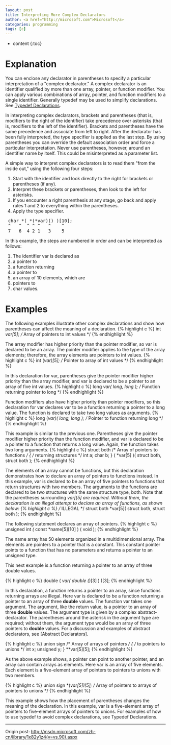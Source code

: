 ```yaml
---
layout: post
title: Interpreting More Complex Declarators
author: <a href="http://microsoft.com">Microsoft</a>
categories: programming
tags: [c]
---
```


* content
{:toc}

# Explanation

You can enclose any declarator in parentheses to specify a particular interpretation of a "complex declarator." A complex declarator is an identifier qualified by more than one array, pointer, or function modifier. You can apply various combinations of array, pointer, and function modifiers to a single identifier. Generally typedef may be used to simplify declarations. See [Typedef Declarations](/2011/07/12/typedef-declaration.html).

In interpreting complex declarators, brackets and parentheses (that is, modifiers to the right of the identifier) take precedence over asterisks (that is, modifiers to the left of the identifier). Brackets and parentheses have the same precedence and associate from left to right. After the declarator has been fully interpreted, the type specifier is applied as the last step. By using parentheses you can override the default association order and force a particular interpretation. Never use parentheses, however, around an identifier name by itself. This could be misinterpreted as a parameter list.

A simple way to interpret complex declarators is to read them "from the inside out," using the following four steps:

1. Start with the identifier and look directly to the right for brackets or parentheses (if any).
2. Interpret these brackets or parentheses, then look to the left for asterisks.
3. If you encounter a right parenthesis at any stage, go back and apply rules 1 and 2 to everything within the parentheses.
4. Apply the type specifier.

<pre>
 char *( *(*var)() )[10];
 ^   ^  ^ ^ ^   ^    ^
 7   6  4 2 1   3    5
</pre>
In this example, the steps are numbered in order and can be interpreted as follows:

1. The identifier var is declared as
1. a pointer to
1. a function returning
1. a pointer to
1. an array of 10 elements, which are
1. pointers to
1. char values.

# Examples

The following examples illustrate other complex declarations and show how parentheses can affect the meaning of a declaration.
{% highlight c %}
 int *var[5]; /* Array of pointers to int values */
{% endhighlight %}

The array modifier has higher priority than the pointer modifier, so var is declared to be an array. The pointer modifier applies to the type of the array elements; therefore, the array elements are pointers to int values.
{% highlight c %}
 int (*var)[5]; /* Pointer to array of int values */
{% endhighlight %}

In this declaration for var, parentheses give the pointer modifier higher priority than the array modifier, and var is declared to be a pointer to an array of five int values.
{% highlight c %}
 long *var( long, long ); /* Function returning pointer to long */
{% endhighlight %}

Function modifiers also have higher priority than pointer modifiers, so this declaration for var declares var to be a function returning a pointer to a long value. The function is declared to take two long values as arguments.
{% highlight c %}
 long (*var)( long, long ); /* Pointer to function returning long */
{% endhighlight %}

This example is similar to the previous one. Parentheses give the pointer modifier higher priority than the function modifier, and var is declared to be a pointer to a function that returns a long value. Again, the function takes two long arguments.
{% highlight c %}
struct both       /* Array of pointers to functions */
{                 /*   returning structures         */
    int a;
    char b;
} ( *var[5] )( struct both, struct both );
{% endhighlight %}

The elements of an array cannot be functions, but this declaration demonstrates how to declare an array of pointers to functions instead. In this example, var is declared to be an array of five pointers to functions that return structures with two members. The arguments to the functions are declared to be two structures with the same structure type, both. Note that the parentheses surrounding *var[[5] are required. Without them, the declaration is an illegal attempt to declare an array of functions, as shown below:
{% highlight c %}
/* ILLEGAL */
struct both *var[5]( struct both, struct both );
{% endhighlight %}

The following statement declares an array of pointers.
{% highlight c %}
 unsigned int *(* const *name[5][10] ) ( void );
{% endhighlight %}

The name array has 50 elements organized in a multidimensional array. The elements are pointers to a pointer that is a constant. This constant pointer points to a function that has no parameters and returns a pointer to an unsigned type.

This next example is a function returning a pointer to an array of three double values.

{% highlight c %}
 double ( *var( double (*)[3] ) )[3];
{% endhighlight %}

In this declaration, a function returns a pointer to an array, since functions returning arrays are illegal. Here var is declared to be a function returning a pointer to an array of three __double__ values. The function var takes one argument. The argument, like the return value, is a pointer to an array of three __double__ values. The argument type is given by a complex abstract-declarator. The parentheses around the asterisk in the argument type are required; without them, the argument type would be an array of three pointers to __double__ values. For a discussion and examples of abstract declarators, see [Abstract Declarators].

{% highlight c %}
union sign         /* Array of arrays of pointers */
{                  /* to pointers to unions       */
     int x;
     unsigned y;
} **var[5][5];
{% endhighlight %}

As the above example shows, a pointer can point to another pointer, and an array can contain arrays as elements. Here var is an array of five elements. Each element is a five-element array of pointers to pointers to unions with two members.

{% highlight c %}
union sign *(*var[5])[5]; /* Array of pointers to arrays
                             of pointers to unions        */
{% endhighlight %}

This example shows how the placement of parentheses changes the meaning of the declaration. In this example, var is a five-element array of pointers to five-element arrays of pointers to unions. For examples of how to use typedef to avoid complex declarations, see Typedef Declarations.

----
Origin post: <http://msdn.microsoft.com/zh-cn/library/1x82y1z4(v=vs.90).aspx>


 
